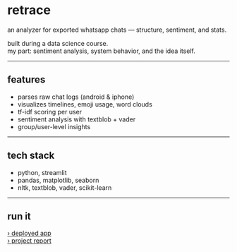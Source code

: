 # retrace 
an analyzer for exported whatsapp chats — structure, sentiment, and stats.

built during a data science course.   
my part: sentiment analysis, system behavior, and the idea itself.

---

## features  
- parses raw chat logs (android & iphone)  
- visualizes timelines, emoji usage, word clouds  
- tf-idf scoring per user  
- sentiment analysis with textblob + vader  
- group/user-level insights

---

## tech stack  
- python, streamlit  
- pandas, matplotlib, seaborn  
- nltk, textblob, vader, scikit-learn

---

## run it  
[› deployed app](https://chat-analysis-ds.streamlit.app/)  
[› project report](./chat-analyzer-report.pdf)
